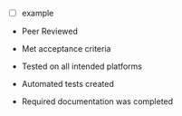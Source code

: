 - [ ] example

- Peer Reviewed

- Met acceptance criteria

- Tested on all intended platforms

- Automated tests created

- Required documentation was completed

